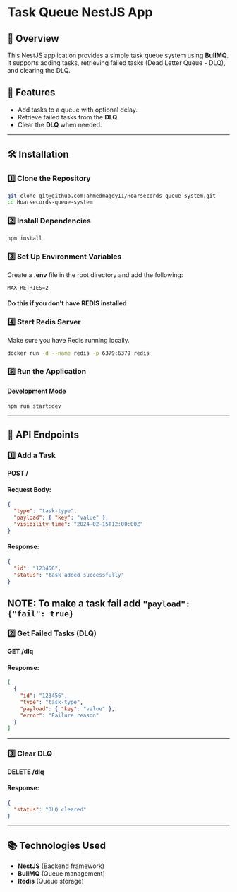 # Task Queue NestJS App

## 🚀 Overview
This NestJS application provides a simple task queue system using **BullMQ**. It supports adding tasks, retrieving failed tasks (Dead Letter Queue - DLQ), and clearing the DLQ.

## 📌 Features
- Add tasks to a queue with optional delay.
- Retrieve failed tasks from the **DLQ**.
- Clear the **DLQ** when needed.

---

## 🛠 Installation
### 1️⃣ Clone the Repository
```sh
git clone git@github.com:ahmedmagdy11/Hoarsecords-queue-system.git
cd Hoarsecords-queue-system
```

### 2️⃣ Install Dependencies
```sh
npm install
```

### 3️⃣ Set Up Environment Variables
Create a **.env** file in the root directory and add the following:
```env
MAX_RETRIES=2
```

#### Do this if you don't have REDIS installed
### 4️⃣ Start Redis Server
Make sure you have Redis running locally.
```sh
docker run -d --name redis -p 6379:6379 redis
```

### 5️⃣ Run the Application
#### Development Mode
```sh
npm run start:dev
```
---

## 🎯 API Endpoints
### 1️⃣ Add a Task
**POST /**
#### Request Body:
```json
{
  "type": "task-type",
  "payload": { "key": "value" },
  "visibility_time": "2024-02-15T12:00:00Z"
}
```
#### Response:
```json
{
  "id": "123456",
  "status": "task added successfully"
}
```

NOTE: To make a task fail add `"payload": {"fail": true}`
---

### 2️⃣ Get Failed Tasks (DLQ)
**GET /dlq**
#### Response:
```json
[
  {
    "id": "123456",
    "type": "task-type",
    "payload": { "key": "value" },
    "error": "Failure reason"
  }
]
```

---

### 3️⃣ Clear DLQ
**DELETE /dlq**
#### Response:
```json
{
  "status": "DLQ cleared"
}
```

---

## 📚 Technologies Used
- **NestJS** (Backend framework)
- **BullMQ** (Queue management)
- **Redis** (Queue storage)

